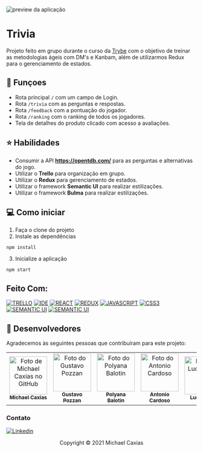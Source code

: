 
<img src="https://im2.ezgif.com/tmp/ezgif-2-9175d59359.gif" alt="preview da aplicação">

# Trivia

Projeto feito em grupo durante o curso da [Trybe](https://www.betrybe.com/) com o objetivo de treinar as metodologias ágeis com DM's e Kanbam, além de utilizarmos Redux para o gerenciamento de estados.

## 🔧 Funçoes

- Rota principal `/` com um campo de Login.
- Rota `/trivia` com as perguntas e respostas.
- Rota `/feedback` com a pontuação do jogador.
- Rota `/ranking` com o ranking de todos os jogadores.
- Tela de detalhes do produto clicado com acesso a avaliações.

## ⭐ Habilidades

- Consumir a API **https://opentdb.com/** para as perguntas e alternativas do jogo.
- Utilizar o **Trello** para organização em grupo.
- Utilizar o **Redux** para gerenciamento de estados.
- Utilizar o framework **Semantic UI** para realizar estilizações.
- Utilizar o framework **Bulma** para realizar estilizações.


## 💻 Como iniciar

1. Faça o clone do projeto
2. Instale as dependências
```shell
npm install
```
3. Inicialize a aplicação
```shell
npm start
```

## Feito Com:
[![TRELLO](https://img.shields.io/badge/Trello-0052CC?style=for-the-badge&logo=trello&logoColor=white)](https://trello.com/)
[![IDE](https://img.shields.io/badge/Visual_studio_code-0078D4?style=for-the-badge&logo=visual%20studio%20code&logoColor=white)](https://code.visualstudio.com/)
[![REACT](https://img.shields.io/badge/ReactJs-20232A?style=for-the-badge&logo=react&logoColor=61DAFB)](https://developer.mozilla.org/pt-BR/docs/Web/React)
[![REDUX](https://img.shields.io/badge/Redux-593D88?style=for-the-badge&logo=redux&logoColor=white)](https://redux.js.org/)
[![JAVASCRIPT](https://img.shields.io/badge/JavaScript-F7DF1E?style=for-the-badge&logo=javascript&logoColor=black)](https://developer.mozilla.org/pt-BR/docs/Web/JavaScript)
[![CSS3](https://img.shields.io/badge/CSS3-1572B6?style=for-the-badge&logo=css3&logoColor=white)](https://developer.mozilla.org/pt-BR/docs/Web/CSS)
[![SEMANTIC UI](https://img.shields.io/badge/semantic%20ui%20react-35BDB2?style=for-the-badge&logo=semanticuireact&logoColor=white)](https://semantic-ui.com/)
[![SEMANTIC UI](https://img.shields.io/badge/bulma-29BDB2?style=for-the-badge&logo=bulma&logoColor=white)](https://semantic-ui.com/)

## 🤝 Desenvolvedores

Agradecemos às seguintes pessoas que contribuíram para este projeto:

<table>
  <tr>
    <td align="center">
      <a href="https://github.com/michaelcaxias">
        <img src="https://avatars.githubusercontent.com/u/79621661" width="100px;" alt="Foto de Michael Caxias no GitHub"/><br>
        <sub>
          <b>Michael Caxias</b>
        </sub>
      </a>
    </td>
    <td align="center">
      <a href="https://github.com/gustavo-pd">
        <img src="https://avatars.githubusercontent.com/u/83844001?v=4" width="100px;" alt="Foto do Gustavo Pozzan"/><br>
        <sub>
          <b>Gustavo Pozzan</b>
        </sub>
      </a>
    </td>
    <td align="center">
      <a href="https://github.com/PolyanaBalotin">
        <img src="https://avatars.githubusercontent.com/u/83839441?v=4" width="100px;" alt="Foto do Polyana Balotin"/><br>
        <sub>
          <b>Polyana Balotin</b>
        </sub>
      </a>
    </td>
        <td align="center">
      <a href="https://github.com/AntonioJSCardoso">
        <img src="https://avatars.githubusercontent.com/u/83788410?v=4" width="100px;" alt="Foto do Antonio Cardoso"/><br>
        <sub>
          <b>Antonio Cardoso</b>
        </sub>
      </a>
    </td>
        <td align="center">
      <a href="https://github.com/demetriuspine">
        <img src="https://avatars.githubusercontent.com/u/80709985?v=4" width="100px;" alt="Foto do Lucas Pine"/><br>
        <sub>
          <b>Lucas Pine</b>
        </sub>
      </a>
    </td>
  </tr>
</table>



### Contato

[![Linkedin](https://img.shields.io/badge/LinkedIn-0077B5?style=for-the-badge&logo=linkedin&logoColor=white)](https://www.linkedin.com/in/michaelcaxias/)



<p align="center">Copyright © 2021 Michael Caxias</p>
